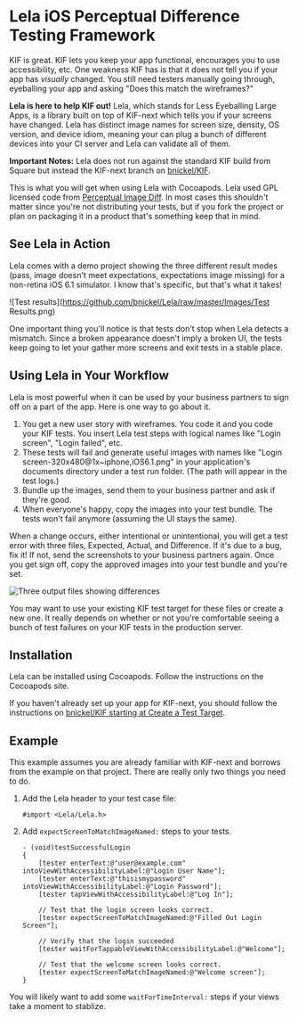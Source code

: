 Lela iOS Perceptual Difference Testing Framework
=====================================

KIF is great.  KIF lets you keep your app functional, encourages you to use accessibility, etc.  One weakness KIF has is that it does not tell you if your app has *visually* changed.  You still need testers manually going through, eyeballing your app and asking "Does this match the wireframes?"

**Lela is here to help KIF out!** Lela, which stands for Less Eyeballing Large Apps, is a library built on top of KIF-next which tells you if your screens have changed.  Lela has distinct image names for screen size, density, OS version, and device idiom, meaning your can plug a bunch of different devices into your CI server and Lela can validate all of them.

**Important Notes:** Lela does not run against the standard KIF build from Square but instead the KIF-next branch on [bnickel/KIF](https://github.com/bnickel/KIF).

This is what you will get when using Lela with Cocoapods.  Lela used GPL licensed code from [Perceptual Image Diff](http://pdiff.sourceforge.net). In most cases this shouldn't matter since you're not distributing your tests, but if you fork the project or plan on packaging it in a product that's something keep that in mind.

See Lela in Action
------------------

Lela comes with a demo project showing the three different result modes (pass, image doesn't meet expectations, expectations image missing) for a non-retina iOS 6.1 simulator. I know that's specific, but that's what it takes!

![Test results](https://github.com/bnickel/Lela/raw/master/Images/Test Results.png)

One important thing you'll notice is that tests don't stop when Lela detects a mismatch.  Since a broken appearance doesn't imply a broken UI, the tests keep going to let your gather more screens and exit tests in a stable place.

Using Lela in Your Workflow
---------------------------
Lela is most powerful when it can be used by your business partners to sign off on a part of the app.  Here is one way to go about it.

1. You get a new user story with wireframes.  You code it and you code your KIF tests.  You insert Lela test steps with logical names like "Login screen", "Login failed", etc.
2. These tests will fail and generate useful images with names like "Login screen-320x480@1x~iphone,iOS6.1.png" in your application's documents directory under a test run folder.  (The path will appear in the test logs.)
3. Bundle up the images, send them to your business partner and ask if they're good.
4. When everyone's happy, copy the images into your test bundle.  The tests won't fail anymore (assuming the UI stays the same).

When a change occurs, either intentional or unintentional, you will get a test error with three files, Expected, Actual, and Difference.  If it's due to a bug, fix it!  If not, send the screenshots to your business partners again.  Once you get sign off, copy the approved images into your test bundle and you're set.

![Three output files showing differences](https://github.com/bnickel/Lela/raw/master/Images/Differences.png)

You may want to use your existing KIF test target for these files or create a new one.  It really depends on whether or not you're comfortable seeing a bunch of test failures on your KIF tests in the production server.

Installation
------------

Lela can be installed using Cocoapods.  Follow the instructions on the Cocoapods site.

If you haven't already set up your app for KIF-next, you should follow the instructions on [bnickel/KIF starting at Create a Test Target](https://github.com/bnickel/KIF#create-a-testing-target).

Example
-------

This example assumes you are already familiar with KIF-next and borrows from the example on that project.  There are really only two things you need to do.

1. Add the Lela header to your test case file:
   
    ```objc
    #import <Lela/Lela.h>
    ```
   
2. Add `expectScreenToMatchImageNamed:` steps to your tests.
   
    ```objc
    - (void)testSuccessfulLogin
    {
        [tester enterText:@"user@example.com" intoViewWithAccessibilityLabel:@"Login User Name"];
        [tester enterText:@"thisismypassword" intoViewWithAccessibilityLabel:@"Login Password"];
        [tester tapViewWithAccessibilityLabel:@"Log In"];
        
        // Test that the login screen looks correct.
        [tester expectScreenToMatchImageNamed:@"Filled Out Login Screen"];
        
        // Verify that the login succeeded
        [tester waitForTappableViewWithAccessibilityLabel:@"Welcome"];
        
        // Test that the welcome screen looks correct.
        [tester expectScreenToMatchImageNamed:@"Welcome screen"];
    }
    ```

You will likely want to add some `waitForTimeInterval:` steps if your views take a moment to stablize.
